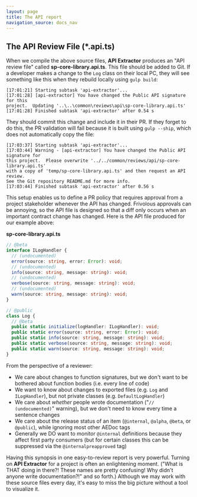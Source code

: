 ```yaml
---
layout: page
title: The API report
navigation_source: docs_nav
---
```


## The API Review File (*.api.ts)

When we compile the above source files, **API Extractor** produces an "API review file" called **sp-core-library.api.ts**.  This file should be added to Git.  If a developer makes a change to the `Log` class on their local PC, they will see something like this when they rebuild locally using `gulp build`:

```
[17:01:21] Starting subtask 'api-extractor'...
[17:01:28] [api-extractor] You have changed the Public API signature for this
project.  Updating '..\..\common\reviews\api\sp-core-library.api.ts'
[17:01:28] Finished subtask 'api-extractor' after 0.54 s
```

They should commit this change and include it in their PR.  If they forget to do this, the PR validation will fail because it is built using `gulp --ship`, which does not automatically copy the file:

```
[17:03:37] Starting subtask 'api-extractor'...
[17:03:44] Warning - [api-extractor] You have changed the Public API signature for
this project.  Please overwrite '../../common/reviews/api/sp-core-library.api.ts'
with a copy of 'temp/sp-core-library.api.ts' and then request an API review.
See the Git repository README.md for more info.
[17:03:44] Finished subtask 'api-extractor' after 0.56 s
```

This setup enables us to define a PR policy that requires approval from a project stakeholder whenever the API has changed.  Frivolous approvals can be annoying, so the API file is designed so that a diff only occurs when an important contract change has changed.  Here is the API file produced for our example above:

**sp-core-library.api.ts**<br/>
```ts
// @beta
interface ILogHandler {
  // (undocumented)
  error(source: string, error: Error): void;
  // (undocumented)
  info(source: string, message: string): void;
  // (undocumented)
  verbose(source: string, message: string): void;
  // (undocumented)
  warn(source: string, message: string): void;
}

// @public
class Log {
  // @beta
  public static initialize(logHandler: ILogHandler): void;
  public static error(source: string, error: Error): void;
  public static info(source: string, message: string): void;
  public static verbose(source: string, message: string): void;
  public static warn(source: string, message: string): void;
}
```

From the perspective of a reviewer:

- We care about changes to function signatures, but we don't want to be bothered about function bodies (i.e. every line of code)
- We want to know about changes to exported files (e.g. `Log` and `ILogHandler`), but not private classes (e.g. `DefaultLogHandler`)
- We care about *whether* people wrote documentation ("`// (undocumented)`" warning), but we don't need to know every time a sentence changes
- We care about the release status of an item (`@internal`, `@alpha`, `@beta`, or `@public`), while ignoring most other AEDoc tags
- Generally we DO want to monitor `@internal` definitions because they affect first party consumers (but for certain classes this can be suppressed via the `@internalpreapproved` tag)

Having this synopsis in one easy-to-review report is very powerful.  Turning on **API Extractor** for a project is often an enlightening moment.  ("What is THAT doing in there?!  These names are pretty confusing!  Why didn't anyone write documentation?!" and so forth.)  Although we may work with these source files every day, it's easy to miss the big picture without a tool to visualize it.


